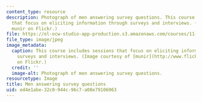 ```yaml
---
content_type: resource
description: Photograph of men answering survey questions. This course includes sessions
  that focus on eliciting information through surveys and interviews. (Courtesy of
  munir on Flickr.)
file: https://ol-ocw-studio-app-production.s3.amazonaws.com/courses/11-233-research-design-for-policy-analysis-and-planning-fall-2007/ed4e1abe32c0944c96c7a08e79106963_11-233f07.jpg
file_type: image/jpeg
image_metadata:
  caption: This course includes sessions that focus on eliciting information through
    surveys and interviews. (Image courtesy of [munir](http://www.flickr.com/photos/munir/479847345/)
    on Flickr.)
  credit: ''
  image-alt: Photograph of men answering survey questions.
resourcetype: Image
title: Men answering survey questions
uid: ed4e1abe-32c0-944c-96c7-a08e79106963
---
```

